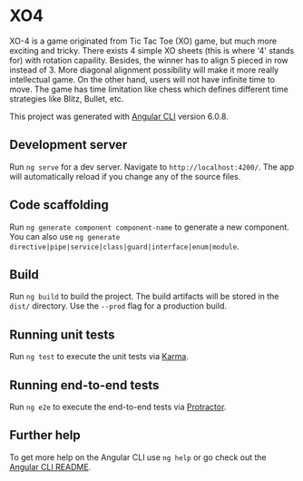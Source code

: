 # XO4

XO-4 is a game originated from Tic Tac Toe (XO) game, but much more exciting and tricky. There exists 4 simple XO sheets (this is where '4' stands for) with rotation capaility. Besides, the winner has to align 5 pieced in row instead of 3. More diagonal alignment possibility will make it more really intellectual game. On the other hand, users will not have infinite time to move. The game has time limitation like chess which defines different time strategies like Blitz, Bullet, etc.

This project was generated with [Angular CLI](https://github.com/angular/angular-cli) version 6.0.8.

## Development server

Run `ng serve` for a dev server. Navigate to `http://localhost:4200/`. The app will automatically reload if you change any of the source files.

## Code scaffolding

Run `ng generate component component-name` to generate a new component. You can also use `ng generate directive|pipe|service|class|guard|interface|enum|module`.

## Build

Run `ng build` to build the project. The build artifacts will be stored in the `dist/` directory. Use the `--prod` flag for a production build.

## Running unit tests

Run `ng test` to execute the unit tests via [Karma](https://karma-runner.github.io).

## Running end-to-end tests

Run `ng e2e` to execute the end-to-end tests via [Protractor](http://www.protractortest.org/).

## Further help

To get more help on the Angular CLI use `ng help` or go check out the [Angular CLI README](https://github.com/angular/angular-cli/blob/master/README.md).
